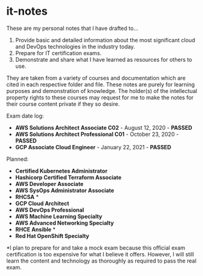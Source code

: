# it-notes

These are my personal notes that I have drafted to...

1. Provide basic and detailed information about the most significant cloud and DevOps technologies in the industry today.
2. Prepare for IT certification exams.
3. Demonstrate and share what I have learned as resources for others to use.

They are taken from a variety of courses and documentation which are cited in each respective folder and file. These notes are purely for learning purposes and demonstration of knowledge. The holder(s) of the intellectual property rights to these courses may request for me to make the notes for their course content private if they so desire.

Exam date log:
* **AWS Solutions Architect Associate C02** - August 12, 2020 - **PASSED**
* **AWS Solutions Architect Professional C01** - October 23, 2020 - **PASSED**
* **GCP Associate Cloud Engineer** - January 22, 2021 - **PASSED**

Planned:

* **Certified Kubernetes Administrator**
* **Hashicorp Certified Terraform Associate**
* **AWS Developer Associate**
* **AWS SysOps Administrator Associate**
* **RHCSA** *
* **GCP Cloud Architect**
* **AWS DevOps Professional**
* **AWS Machine Learning Specialty**
* **AWS Advanced Networking Specialty**
* **RHCE Ansible** *
* **Red Hat OpenShift Specialty**

\*I plan to prepare for and take a mock exam because this official exam certification is too expensive for what I believe it offers. However, I will still learn the content and technology as thoroughly as required to pass the real exam.
